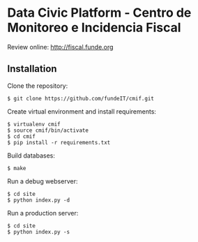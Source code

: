 # Data Civic Platform - Centro de Monitoreo e Incidencia Fiscal

Review online: <http://fiscal.funde.org>

## Installation

Clone the repository:

    $ git clone https://github.com/fundeIT/cmif.git

Create virtual environment and install requirements:

    $ virtualenv cmif
    $ source cmif/bin/activate
    $ cd cmif
    $ pip install -r requirements.txt

Build databases:

    $ make

Run a debug webserver:

    $ cd site
    $ python index.py -d
    
Run a production server:

    $ cd site
    $ python index.py -s
